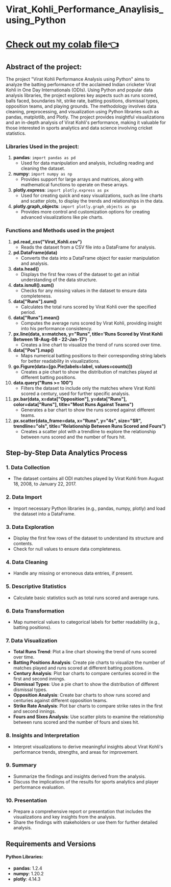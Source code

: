 # Virat_Kohli_Performance_Anaylisis_using_Python
# [Check out my colab file👈](https://colab.research.google.com/drive/1kZp52l6SArYRQsVQqd9-x3RVNO4z2XqF?usp=sharing)
 ## Abstract of the project:
 The project "Virat Kohli Performance Analysis using Python" aims to analyze the batting performance of the acclaimed Indian cricketer Virat Kohli in One Day Internationals (ODIs). Using Python and popular data analysis libraries, the project explores key aspects such as runs scored, balls faced, boundaries hit, strike rate, batting positions, dismissal types, opposition teams, and playing grounds. The methodology involves data cleaning, preprocessing, and visualization using Python libraries such as pandas, matplotlib, and Plotly. The project provides insightful visualizations and an in-depth analysis of Virat Kohli's performance, making it valuable for those interested in sports analytics and data science involving cricket statistics.
 
### Libraries Used in the project:

1. **pandas**: `import pandas as pd`
   - Used for data manipulation and analysis, including reading and cleaning the dataset.
2. **numpy**: `import numpy as np`
   - Provides support for large arrays and matrices, along with mathematical functions to operate on these arrays.
3. **plotly.express**: `import plotly.express as px`
   - Used for creating quick and easy visualizations, such as line charts and scatter plots, to display the trends and relationships in the data.
4. **plotly.graph_objects**: `import plotly.graph_objects as go`
   - Provides more control and customization options for creating advanced visualizations like pie charts.

### Functions and Methods used in the project

1. **pd.read_csv("Virat_Kohli.csv")**
   - Reads the dataset from a CSV file into a DataFrame for analysis.
2. **pd.DataFrame(data)**
   - Converts the data into a DataFrame object for easier manipulation and analysis.
3. **data.head()**
   - Displays the first few rows of the dataset to get an initial understanding of the data structure.
4. **data.isnull().sum()**
   - Checks for any missing values in the dataset to ensure data completeness.
5. **data["Runs"].sum()**
   - Calculates the total runs scored by Virat Kohli over the specified period.
6. **data["Runs"].mean()**
   - Computes the average runs scored by Virat Kohli, providing insight into his performance consistency.
7. **px.line(data, x=matches, y="Runs", title='Runs Scored by Virat Kohli Between 18-Aug-08 - 22-Jan-17')**
   - Creates a line chart to visualize the trend of runs scored over time.
8. **data["Pos"].map()**
   - Maps numerical batting positions to their corresponding string labels for better readability in visualizations.
9. **go.Figure(data=[go.Pie(labels=label, values=counts)])**
   - Creates a pie chart to show the distribution of matches played at different batting positions.
10. **data.query("Runs >= 100")**
    - Filters the dataset to include only the matches where Virat Kohli scored a century, used for further specific analysis.
11. **px.bar(data, x=data["Opposition"], y=data["Runs"], color=data["Runs"], title="Most Runs Against Teams")**
    - Generates a bar chart to show the runs scored against different teams.
12. **px.scatter(data_frame=data, x="Runs", y="4s", size="SR", trendline="ols", title="Relationship Between Runs Scored and Fours")**
    - Creates a scatter plot with a trendline to explore the relationship between runs scored and the number of fours hit.

## Step-by-Step Data Analytics Process

### 1. **Data Collection**
- The dataset contains all ODI matches played by Virat Kohli from August 18, 2008, to January 22, 2017.

### 2. **Data Import**
- Import necessary Python libraries (e.g., pandas, numpy, plotly) and load the dataset into a DataFrame.

### 3. **Data Exploration**
- Display the first few rows of the dataset to understand its structure and contents.
- Check for null values to ensure data completeness.

### 4. **Data Cleaning**
- Handle any missing or erroneous data entries, if present.

### 5. **Descriptive Statistics**
- Calculate basic statistics such as total runs scored and average runs.

### 6. **Data Transformation**
- Map numerical values to categorical labels for better readability (e.g., batting positions).

### 7. **Data Visualization**
- **Total Runs Trend**: Plot a line chart showing the trend of runs scored over time.
- **Batting Positions Analysis**: Create pie charts to visualize the number of matches played and runs scored at different batting positions.
- **Century Analysis**: Plot bar charts to compare centuries scored in the first and second innings.
- **Dismissal Types**: Use a pie chart to show the distribution of different dismissal types.
- **Opposition Analysis**: Create bar charts to show runs scored and centuries against different opposition teams.
- **Strike Rate Analysis**: Plot bar charts to compare strike rates in the first and second innings.
- **Fours and Sixes Analysis**: Use scatter plots to examine the relationship between runs scored and the number of fours and sixes hit.

### 8. **Insights and Interpretation**
- Interpret visualizations to derive meaningful insights about Virat Kohli's performance trends, strengths, and areas for improvement.

### 9. **Summary**
- Summarize the findings and insights derived from the analysis.
- Discuss the implications of the results for sports analytics and player performance evaluation.

### 10. **Presentation**
- Prepare a comprehensive report or presentation that includes the visualizations and key insights from the analysis.
- Share the findings with stakeholders or use them for further detailed analysis.

## Requirements and Versions
#### Python Libraries:
- **pandas**: 1.2.4
- **numpy**: 1.20.2
- **plotly**: 4.14.3
